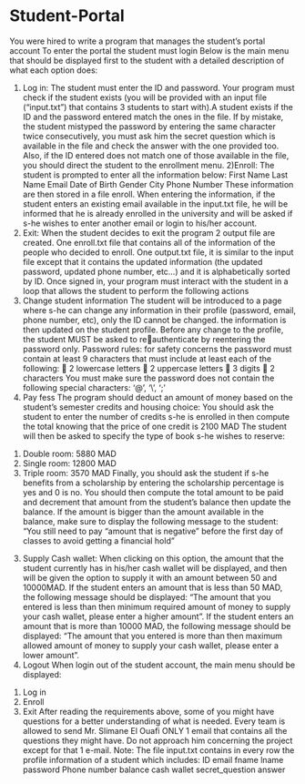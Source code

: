 # Student-Portal
You were hired to write a program that manages the student’s portal account 
To enter the portal the student must login
Below is the main menu that should be displayed first to the student with a detailed description of 
what each option does:
1) Log in: 
The student must enter the ID and password. Your program must check if the student exists (you 
will be provided with an input file (“input.txt”) that contains 3 students to start with).A student 
exists if the ID and the password entered match the ones in the file. If by mistake, the student 
mistyped the password by entering the same character twice consecutively, you must ask him the 
secret question which is available in the file and check the answer with the one provided too. 
Also, if the ID entered does not match one of those available in the file, you should direct the 
student to the enrollment menu. 
2)Enroll: 
The student is prompted to enter all the information below: 
First Name 
Last Name 
Email 
Date of Birth 
Gender 
City 
Phone Number 
These information are then stored in a file enroll. 
When entering the information, if the student enters an existing email available in the input.txt 
file, he will be informed that he is already enrolled in the university and will be asked if s-he 
wishes to enter another email or login to his/her account. 
3) Exit: 
When the student decides to exit the program 2 output file are created. One enroll.txt file that 
contains all of the information of the people who decided to enroll. One output.txt file, it is 
similar to the input file except that it contains the updated information (the updated password, 
updated phone number, etc…) and it is alphabetically sorted by ID. 
Once signed in, your program must interact with the student in a loop that allows the student to 
perform the following actions
1) Change student information 
The student will be introduced to a page where s-he can change any information in their profile 
(password, email, phone number, etc), only the ID cannot be changed. the information is then 
updated on the student profile. Before any change to the profile, the student MUST be asked to reauthenticate by reentering the password only. 
Password rules: for safety concerns the password must contain at least 9 characters that must 
include at least each of the following:  2 lowercase letters  2 uppercase letters  3 digits  2 characters 
You must make sure the password does not contain the following special characters: ‘@’, ‘\’, ‘;’ 
2) Pay fess 
The program should deduct an amount of money based on the student’s semester credits and 
housing choice: 
You should ask the student to enter the number of credits s-he is enrolled in then compute the 
total knowing that the price of one credit is 2100 MAD 
The student will then be asked to specify the type of book s-he wishes to reserve: 
1. Double room: 5880 MAD 
2. Single room: 12800 MAD 
3. Triple room: 3570 MAD 
Finally, you should ask the student if s-he benefits from a scholarship by entering the scholarship 
percentage is yes and 0 is no. 
You should then compute the total amount to be paid and decrement that amount from the 
student’s balance then update the balance. 
If the amount is bigger than the amount available in the balance, make sure to display the 
following message to the student: 
“You still need to pay “amount that is negative” before the first day of classes to avoid getting a 
financial hold” 
3) Supply Cash wallet: 
When clicking on this option, the amount that the student currently has in his/her cash wallet will 
be displayed, and then will be given the option to supply it with an amount between 50 and 
10000MAD. 
If the student enters an amount that is less than 50 MAD, the following message should be 
displayed: “The amount that you entered is less than then minimum required amount of money to 
supply your cash wallet, please enter a higher amount”. 
If the student enters an amount that is more than 10000 MAD, the following message should be 
displayed: “The amount that you entered is more than then maximum allowed amount of money 
to supply your cash wallet, please enter a lower amount”. 
4) Logout 
When login out of the student account, the main menu should be displayed: 
1. Log in 
2. Enroll 
3. Exit 
After reading the requirements above, some of you might have questions for a better 
understanding of what is needed. Every team is allowed to send Mr. Slimane El Ouafi ONLY 1 email that contains all the questions they might have. Do not approach him concerning the project 
except for that 1 e-mail. 
Note: 
The file input.txt contains in every row the profile information of a student which includes: ID 
email fname lname password Phone number balance cash wallet secret_question answer 
